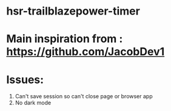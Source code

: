 # hsr-trailblazepower-timer
# Main inspiration from : https://github.com/JacobDev1

# Issues:
1. Can't save session so can't close page or browser app
2. No dark mode
